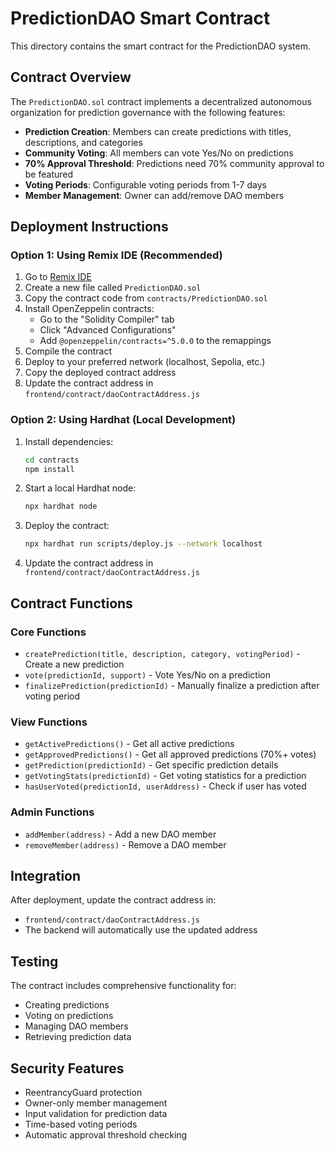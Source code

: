 # PredictionDAO Smart Contract

This directory contains the smart contract for the PredictionDAO system.

## Contract Overview

The `PredictionDAO.sol` contract implements a decentralized autonomous organization for prediction governance with the following features:

- **Prediction Creation**: Members can create predictions with titles, descriptions, and categories
- **Community Voting**: All members can vote Yes/No on predictions
- **70% Approval Threshold**: Predictions need 70% community approval to be featured
- **Voting Periods**: Configurable voting periods from 1-7 days
- **Member Management**: Owner can add/remove DAO members

## Deployment Instructions

### Option 1: Using Remix IDE (Recommended)

1. Go to [Remix IDE](https://remix.ethereum.org/)
2. Create a new file called `PredictionDAO.sol`
3. Copy the contract code from `contracts/PredictionDAO.sol`
4. Install OpenZeppelin contracts:
   - Go to the "Solidity Compiler" tab
   - Click "Advanced Configurations"
   - Add `@openzeppelin/contracts=^5.0.0` to the remappings
5. Compile the contract
6. Deploy to your preferred network (localhost, Sepolia, etc.)
7. Copy the deployed contract address
8. Update the contract address in `frontend/contract/daoContractAddress.js`

### Option 2: Using Hardhat (Local Development)

1. Install dependencies:
   ```bash
   cd contracts
   npm install
   ```

2. Start a local Hardhat node:
   ```bash
   npx hardhat node
   ```

3. Deploy the contract:
   ```bash
   npx hardhat run scripts/deploy.js --network localhost
   ```

4. Update the contract address in `frontend/contract/daoContractAddress.js`

## Contract Functions

### Core Functions
- `createPrediction(title, description, category, votingPeriod)` - Create a new prediction
- `vote(predictionId, support)` - Vote Yes/No on a prediction
- `finalizePrediction(predictionId)` - Manually finalize a prediction after voting period

### View Functions
- `getActivePredictions()` - Get all active predictions
- `getApprovedPredictions()` - Get all approved predictions (70%+ votes)
- `getPrediction(predictionId)` - Get specific prediction details
- `getVotingStats(predictionId)` - Get voting statistics for a prediction
- `hasUserVoted(predictionId, userAddress)` - Check if user has voted

### Admin Functions
- `addMember(address)` - Add a new DAO member
- `removeMember(address)` - Remove a DAO member

## Integration

After deployment, update the contract address in:
- `frontend/contract/daoContractAddress.js`
- The backend will automatically use the updated address

## Testing

The contract includes comprehensive functionality for:
- Creating predictions
- Voting on predictions
- Managing DAO members
- Retrieving prediction data

## Security Features

- ReentrancyGuard protection
- Owner-only member management
- Input validation for prediction data
- Time-based voting periods
- Automatic approval threshold checking
